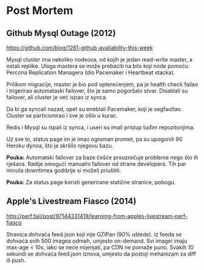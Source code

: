 # Post Mortem

## Github Mysql Outage (2012)

https://github.com/blog/1261-github-availability-this-week

Mysql cluster ima nekoliko nodeova, od kojih je jedan read-write master, a ostali replike. Uloga mastera se može prebaciti na bilo koji node pomoću Percona Replication Managera (dio Pacemaker i Heartbeat stacka).

Prilikom migracije, master je bio pod opterećenjem, pa je health check failao i trigerirao automataski failover, što je samo pogoršalo stvar. Disablali su failover, ali cluster je već ispao iz synca.

Da bi ga syncali nazad, opet su eneblali Pacemaker, koji je segfaultao. Cluster se particionirao i sve je ošlo u kurac.

Redis i Mysql su ispali iz synca, i useri su imali pristup tuđim repozitorijima.

Uz sve to, status page im je imao ogroman promet, pa su upogonili 90 Heroku dynoa, što je skršilo njegovu bazu.

**Pouka:** Automatski failover za baze češće prouzročuje probleme nego što ih rješava. Radije omogući manualni failover od strane developera. Tih par minuta downtimea godišnje si možeš priuštiti.

**Pouka:** Za status page koristi generirane statične stranice, pobogu.

## Apple's Livestream Fiasco (2014)

http://perf.fail/post/97144331419/learning-from-apples-livestream-perf-fiasco

Stranica dohvaća feed.json koji nije GZIPan (90% uštede). Iz feeda se dohvaća svih 500 imagea odmah, umjesto on-demand. Svi imagei imaju max-age < 10s, iako se neće mijenjati, pa CDN ne pomaže puno. Svakih 10 sekundi se dohvaća feed.json iznova, umjesto da postoji mehanizam za diff ili push.
